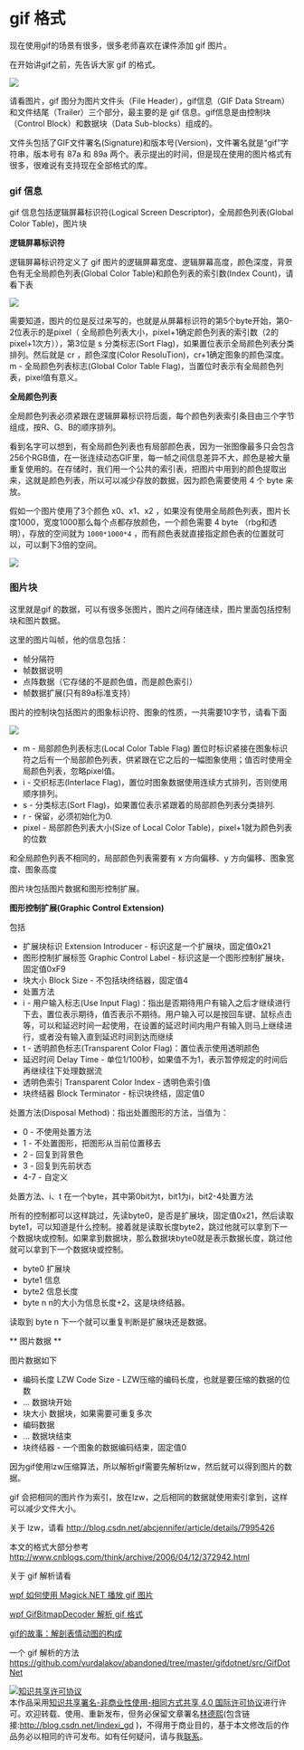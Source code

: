 
# gif 格式

现在使用gif的场景有很多，很多老师喜欢在课件添加 gif 图片。

<!--more-->


<div id="toc"></div>

在开始讲gif之前，先告诉大家 gif 的格式。

![](http://image.acmx.xyz/34fdad35-5dfe-a75b-2b4b-8c5e313038e2%2F2017111014494.jpg)

请看图片，gif 图分为图片文件头（File Header），gif信息（GIF Data Stream）和文件结尾（Trailer）三个部分，最主要的是 gif 信息。gif信息是由控制块（Control Block）和数据块（Data Sub-blocks）组成的。

文件头包括了GIF文件署名(Signature)和版本号(Version)，文件署名就是“gif”字符串，版本号有 87a 和 89a 两个。表示提出的时间，但是现在使用的图片格式有很多，很难说有支持现在全部格式的库。

### gif 信息

gif 信息包括逻辑屏幕标识符(Logical Screen Descriptor)，全局颜色列表(Global Color Table)，图片块

**逻辑屏幕标识符**

逻辑屏幕标识符定义了 gif 图片的逻辑屏幕宽度、逻辑屏幕高度，颜色深度，背景色有无全局颜色列表(Global Color Table)和颜色列表的索引数(Index Count)，请看下表

![](http://image.acmx.xyz/34fdad35-5dfe-a75b-2b4b-8c5e313038e2%2F2017111015233.jpg)

需要知道，图片的位是反过来写的，也就是从屏幕标识符的第5个byte开始，第0-2位表示的是pixel（ 全局颜色列表大小，pixel+1确定颜色列表的索引数（2的pixel+1次方）），第3位是 s 分类标志(Sort Flag)，如果置位表示全局颜色列表分类排列。然后就是 cr ，颜色深度(Color ResoluTion)，cr+1确定图象的颜色深度。m - 全局颜色列表标志(Global Color Table Flag)，当置位时表示有全局颜色列表，pixel值有意义。

**全局颜色列表**

全局颜色列表必须紧跟在逻辑屏幕标识符后面，每个颜色列表索引条目由三个字节组成，按R、G、B的顺序排列。

看到名字可以想到，有全局颜色列表也有局部颜色表，因为一张图像最多只会包含256个RGB值，在一张连续动态GIF里，每一帧之间信息差异不大，颜色是被大量重复使用的。在存储时，我们用一个公共的索引表，把图片中用到的颜色提取出来，这就是颜色列表，所以可以减少存放的数据，因为颜色需要使用 4 个 byte 来放。

假如一个图片使用了3个颜色 x0、x1、x2 ，如果没有使用全局颜色列表，图片长度1000，宽度1000那么每个点都存放颜色，一个颜色需要 4 byte （rbg和透明），存放的空间就为 `1000*1000*4` ，而有颜色表就直接指定颜色表的位置就可以，可以剩下3倍的空间。

![](http://image.acmx.xyz/34fdad35-5dfe-a75b-2b4b-8c5e313038e2%2F2017111015158.jpg)


### 图片块

这里就是gif 的数据，可以有很多张图片，图片之间存储连续，图片里面包括控制块和图片数据。

这里的图片叫帧，他的信息包括：

 - 帧分隔符
 - 帧数据说明
 - 点阵数据（它存储的不是颜色值，而是颜色索引）
 - 帧数据扩展(只有89a标准支持）

图片的控制块包括图片的图象标识符、图象的性质，一共需要10字节，请看下面

![](http://image.acmx.xyz/34fdad35-5dfe-a75b-2b4b-8c5e313038e2%2F20171114103751.jpg)

 - m - 局部颜色列表标志(Local Color Table Flag) 置位时标识紧接在图象标识符之后有一个局部颜色列表，供紧跟在它之后的一幅图象使用；值否时使用全局颜色列表，忽略pixel值。	 
 - i - 交织标志(Interlace Flag)，置位时图象数据使用连续方式排列，否则使用顺序排列。	
 - s - 分类标志(Sort Flag)，如果置位表示紧跟着的局部颜色列表分类排列.	
 - r - 保留，必须初始化为0.	
 - pixel - 局部颜色列表大小(Size of Local Color Table)，pixel+1就为颜色列表的位数	



和全局颜色列表不相同的，局部颜色列表需要有 x 方向偏移、y 方向偏移、图象宽度、图象高度

图片块包括图片数据和图形控制扩展。

**图形控制扩展(Graphic Control Extension)**

包括

 - 扩展块标识	Extension Introducer - 标识这是一个扩展块，固定值0x21
 - 图形控制扩展标签	Graphic Control Label - 标识这是一个图形控制扩展块，固定值0xF9
 - 块大小	Block Size - 不包括块终结器，固定值4
 - 处置方法
 - i - 用户输入标志(Use Input Flag)：指出是否期待用户有输入之后才继续进行下去，置位表示期待，值否表示不期待。用户输入可以是按回车键、鼠标点击等，可以和延迟时间一起使用，在设置的延迟时间内用户有输入则马上继续进行，或者没有输入直到延迟时间到达而继续
 - t - 透明颜色标志(Transparent Color Flag)：置位表示使用透明颜色
 - 延迟时间	Delay Time - 单位1/100秒，如果值不为1，表示暂停规定的时间后再继续往下处理数据流
 - 透明色索引	Transparent Color Index - 透明色索引值
 - 块终结器	Block Terminator - 标识块终结，固定值0

处置方法(Disposal Method)：指出处置图形的方法，当值为：
 -  0 - 不使用处置方法
 -  1 - 不处置图形，把图形从当前位置移去
 -  2 - 回复到背景色
 -  3 - 回复到先前状态
 -  4-7 - 自定义

处置方法、i、t 在一个byte，其中第0bit为t，bit1为i，bit2-4处置方法

所有的控制都可以这样跳过，先读byte0，是否是扩展块，固定值0x21，然后读取byte1，可以知道是什么控制。接着就是读取长度byte2，跳过他就可以拿到下一个数据块或控制。如果拿到数据块，那么数据块byte0就是表示数据长度，跳过他就可以拿到下一个数据块或控制。

 - byte0 扩展块
 - byte1 信息
 - byte2 信息长度
 - byte n n的大小为信息长度+2，这是块终结器。

读取到 byte n 下一个就可以重复判断是扩展块还是数据。

** 图片数据 **

图片数据如下

 - 编码长度 LZW Code Size - LZW压缩的编码长度，也就是要压缩的数据的位数
 - ...	数据块开始
 - 块大小	数据块，如果需要可重复多次
 - 编码数据
 - ...	数据块结束
 - 块终结器	 - 一个图象的数据编码结束，固定值0

因为gif使用lzw压缩算法，所以解析gif需要先解析lzw，然后就可以得到图片的数据。

gif 会把相同的图片作为索引，放在lzw，之后相同的数据就使用索引拿到，这样可以减少文件大小。

关于 lzw，请看 http://blog.csdn.net/abcjennifer/article/details/7995426

本文的格式大部分参考 http://www.cnblogs.com/think/archive/2006/04/12/372942.html

关于 gif 解析请看

[wpf 如何使用 Magick.NET 播放 gif 图片](https://lindexi.github.io/lindexi/post/wpf-%E5%A6%82%E4%BD%95%E4%BD%BF%E7%94%A8-Magick.NET-%E6%92%AD%E6%94%BE-gif-%E5%9B%BE%E7%89%87.html )

[wpf GifBitmapDecoder 解析 gif 格式](https://lindexi.github.io/lindexi/post/wpf-GifBitmapDecoder-%E8%A7%A3%E6%9E%90-gif-%E6%A0%BC%E5%BC%8F.html )

[gif的故事：解剖表情动图的构成](http://www.alloyteam.com/2017/09/13121/ )

一个 gif 解析的方法 https://github.com/vurdalakov/abandoned/tree/master/gifdotnet/src/GifDotNet





<a rel="license" href="http://creativecommons.org/licenses/by-nc-sa/4.0/"><img alt="知识共享许可协议" style="border-width:0" src="https://licensebuttons.net/l/by-nc-sa/4.0/88x31.png" /></a><br />本作品采用<a rel="license" href="http://creativecommons.org/licenses/by-nc-sa/4.0/">知识共享署名-非商业性使用-相同方式共享 4.0 国际许可协议</a>进行许可。欢迎转载、使用、重新发布，但务必保留文章署名[林德熙](http://blog.csdn.net/lindexi_gd)(包含链接:http://blog.csdn.net/lindexi_gd )，不得用于商业目的，基于本文修改后的作品务必以相同的许可发布。如有任何疑问，请与我[联系](mailto:lindexi_gd@163.com)。